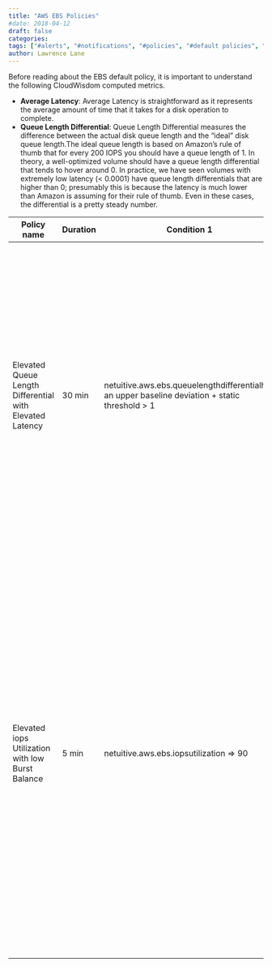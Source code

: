 ```yaml
---
title: "AWS EBS Policies"
#date: 2018-04-12
draft: false
categories:
tags: ["#alerts", "#notifications", "#policies", "#default policies", "#ebs", "#aws"]
author: Lawrence Lane
---
```

Before reading about the EBS default policy, it is important to understand the following CloudWisdom computed metrics.

- **Average Latency**: Average Latency is straightforward as it represents the average amount of time that it takes for a disk operation to complete.
- **Queue Length Differential**: Queue Length Differential measures the difference between the actual disk queue length and the “ideal” disk queue length.The ideal queue length is based on Amazon’s rule of thumb that for every 200 IOPS you should have a queue length of 1. In theory, a well-optimized volume should have a queue length differential that tends to hover around 0. In practice, we have seen volumes with extremely low latency (< 0.0001) have queue length differentials that are higher than 0; presumably this is because the latency is much lower than Amazon is assuming for their rule of thumb. Even in these cases, the differential is a pretty steady number.

| Policy name                                              | Duration | Condition 1                                                                                    | (and) Condition 2                                     | Cat.     | Description                                                                                                                                                                                                                                                                                                                                                                                                                                                                                                                                                                                                                                                 |
|----------------------------------------------------------|----------|------------------------------------------------------------------------------------------------|-------------------------------------------------------|----------|-------------------------------------------------------------------------------------------------------------------------------------------------------------------------------------------------------------------------------------------------------------------------------------------------------------------------------------------------------------------------------------------------------------------------------------------------------------------------------------------------------------------------------------------------------------------------------------------------------------------------------------------------------------|
| Elevated Queue Length Differential with Elevated Latency | 30 min   | netuitive.aws.ebs.queuelengthdifferentialhas an upper baseline deviation + static threshold > 1 | netuitive.aws.ebs.averagelatency has an upper baseline | CRITICAL | The first condition of the policy looks for an upper deviation as the first indication that the disk may be getting more traffic than it can keep up with. It also checks for the differential to be greater than 1 in order to avoid false alarming in cases where the differential is very low.The second condition is added because an elevated queue differential by itself is not necessarily a bad thing. We only want to alarm if your differential is higher than normal AND your latency is higher than normal.                                                                                                                                    |
| Elevated iops Utilization with low Burst Balance         | 5 min    | netuitive.aws.ebs.iopsutilization  => 90                                                       | aws.ebs.burstbalance <= 10.                           |          | This policy looks at two metrics: IOPS Utilizaton and EBS Burst Balance. High IOPS Utilization (a CloudWisdom computed metric) indicates the disk is highly utilized and a low EBS Burst Balance indicates the disk is so highly utilized that most of the burst available to the disk is depleted. Once the burst balance is fully depleted available disk IOPS will fall causing slowdowns in I/O and deteriorated performance of the application using the volume.\n\nCheck this volume and the application using it to see if the I/O profile has changed. Consider using Provisioned IOPS to increase the disk performance if this new profile is normal. |
